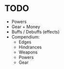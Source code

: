 # TODO

- Powers
- Gear + Money
- Buffs / Debuffs (effects)
- Compendium:
  - Edges
  - Hindrances
  - Weapons
  - Powers
  - Gear
